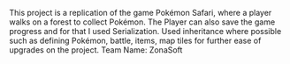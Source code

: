 
This project is a replication of the game Pokémon Safari, where a player walks on a forest to collect Pokémon. The Player can also save the game progress and for that I used Serialization. Used inheritance where possible such as defining Pokémon, battle, items, map tiles for further ease of upgrades on the project.
Team Name: ZonaSoft

